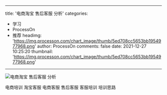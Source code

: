 
---
title: '电商淘宝 售后客服 分析'
categories: 
 - 学习
 - ProcessOn
 - 推荐
headimg: 'https://img.processon.com/chart_image/thumb/5ed708cc5653bb1954977968.png'
author: ProcessOn
comments: false
date: 2021-12-27 10:25:20
thumbnail: 'https://img.processon.com/chart_image/thumb/5ed708cc5653bb1954977968.png'
---

<div>   
<img class="thumb" alt="电商淘宝 售后客服 分析" src="https://img.processon.com/chart_image/thumb/5ed708cc5653bb1954977968.png" referrerpolicy="no-referrer">
<p>电商培训 淘宝客服 电商客服 售后客服 客服培训 培训思路</p>  
</div>
            